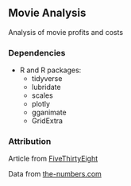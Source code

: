 ## Movie Analysis

Analysis of movie profits and costs

### Dependencies

- R and R packages:
  - tidyverse
  - lubridate
  - scales
  - plotly
  - gganimate
  - GridExtra
  
### Attribution

Article from [FiveThirtyEight](https://fivethirtyeight.com/features/scary-movies-are-the-best-investment-in-hollywood/)

Data from [the-numbers.com](https://www.the-numbers.com/)